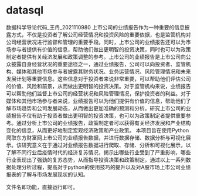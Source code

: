 # datasql
数据科学导论代码_王冉_2021110980
上市公司的业绩报告作为一种重要的信息披露方式，不仅是投资者了解公司经营情况和投资风险的重要依据，也是监管机构对公司经营状况进行监督和管理的重要手段。同时，上市公司的业绩报告还可以为市场参与者提供有价值的信息，帮助他们做出更明智的投资决策，同时也可以为政策制定者提供有关经济发展和政策调整的参考。上市公司的业绩报告是上市公司向公众披露自身经营状况的重要途径之一，通过业绩报告，公司可以向投资者、监管机构、媒体和其他市场参与者披露其财务状况、业务运营情况、风险管理情况和未来发展计划等重要信息。这些信息对于投资者来说非常重要，可以帮助他们评估公司的价值、风险和前景，从而做出更明智的投资决策。对于监管机构来说，业绩报告可以帮助他们监督上市公司的经营状况和风险管理情况，保护投资者的利益。对于媒体和其他市场参与者来说，业绩报告可以为他们提供有价值的信息，帮助他们了解市场趋势和公司发展动态，从而做出更加准确的预测和分析。研究上市公司的业绩报告不仅有助于投资者做出更明智的投资决策，也可以为政策制定者提供重要参考。通过分析上市公司的业绩报告，政策制定者可以获得有关经济发展和产业结构变化的信息，从而更好地制定宏观经济政策和产业政策。
本项目旨在使用Python爬取东方财富网上市公司的业绩报告数据，并进行数据存储、数据分析与可视化展示。该研究意义在于通过对业绩报告数据进行爬取、存储、分析和可视化展示，以了解不同行业后疫情时代的经济复苏情况，揭示出哪些行业受到了严重影响，哪些行业表现出了强劲的复苏态势，从而指导投资决策和政策制定。通过以上一系列数据处理分析过程，提高对于python的使用技巧的提升以及对A股市场上市公司业绩报表的了解与市场发展现状的认知。

文件名即功能，直接运行即可。
